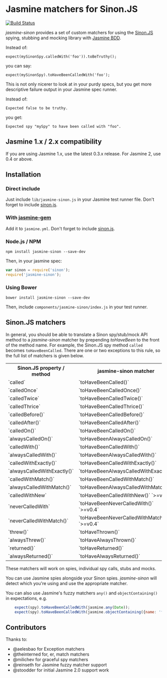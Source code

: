 # Jasmine matchers for Sinon.JS

[![Build Status](https://travis-ci.org/froots/jasmine-sinon.png?branch=master)](https://travis-ci.org/froots/jasmine-sinon)

_jasmine-sinon_ provides a set of custom matchers for using the [Sinon.JS](http://sinonjs.org/) spying, stubbing and mocking library with [Jasmine BDD](http://pivotal.github.com/jasmine/).

Instead of:

    expect(mySinonSpy.calledWith('foo')).toBeTruthy();

you can say:

    expect(mySinonSpy).toHaveBeenCalledWith('foo');

This is not only nicerer to look at in your purdy specs, but you get more descriptive failure output in your Jasmine spec runner.

Instead of:

    Expected false to be truthy.

you get:

    Expected spy "mySpy" to have been called with "foo".

## Jasmine 1.x / 2.x compatibility

If you are using Jasmine 1.x, use the latest 0.3.x release. For Jasmine 2, use 0.4 or above.

## Installation

### Direct include

Just include <code>lib/jasmine-sinon.js</code> in your Jasmine test runner file.
Don't forget to include [sinon.js](https://github.com/cjohansen/Sinon.JS).

### With [jasmine-gem](https://github.com/pivotal/jasmine-gem)

Add it to <code>jasmine.yml</code>. Don't forget to include [sinon.js](https://github.com/cjohansen/Sinon.JS).

### Node.js / NPM

`npm install jasmine-sinon --save-dev`

Then, in your jasmine spec:

```javascript
var sinon = require('sinon');
require('jasmine-sinon');
```

### Using Bower

`bower install jasmine-sinon --save-dev`

Then, include `components/jasmine-sinon/index.js` in your test runner.

## Sinon.JS matchers

In general, you should be able to translate a Sinon spy/stub/mock API method to a _jasmine-sinon_ matcher by prepending _toHaveBeen_ to the front of the method name. For example, the Sinon.JS spy method <code>called</code> becomes <code>toHaveBeenCalled</code>. There are one or two exceptions to this rule, so the full list of matchers is given below.

<table>
    <tr>
        <th>Sinon.JS property / method</th>
        <th>jasmine-sinon matcher</th>
    </tr>
    <tr>
        <td>`called`</td>
        <td>`toHaveBeenCalled()`</td>
    </tr>
    <tr>
        <td>`calledOnce`</td>
        <td>`toHaveBeenCalledOnce()`</td>
    </tr>
    <tr>
        <td>`calledTwice`</td>
        <td>`toHaveBeenCalledTwice()`</td>
    </tr>
    <tr>
        <td>`calledThrice`</td>
        <td>`toHaveBeenCalledThrice()`</td>
    </tr>
    <tr>
        <td>`calledBefore()`</td>
        <td>`toHaveBeenCalledBefore()`</td>
    </tr>
    <tr>
        <td>`calledAfter()`</td>
        <td>`toHaveBeenCalledAfter()`</td>
    </tr>
    <tr>
        <td>`calledOn()`</td>
        <td>`toHaveBeenCalledOn()`</td>
    </tr>
    <tr>
        <td>`alwaysCalledOn()`</td>
        <td>`toHaveBeenAlwaysCalledOn()`</td>
    </tr>
    <tr>
        <td>`calledWith()`</td>
        <td>`toHaveBeenCalledWith()`</td>
    </tr>
    <tr>
        <td>`alwaysCalledWith()`</td>
        <td>`toHaveBeenAlwaysCalledWith()`</td>
    </tr>
    <tr>
        <td>`calledWithExactly()`</td>
        <td>`toHaveBeenCalledWithExactly()`</td>
    </tr>
    <tr>
        <td>`alwaysCalledWithExactly()`</td>
        <td>`toHaveBeenAlwaysCalledWithExactly()`</td>
    </tr>
    <tr>
        <td>`calledWithMatch()`</td>
        <td>`toHaveBeenCalledWithMatch()`</td>
    </tr>
    <tr>
        <td>`alwaysCalledWithMatch()`</td>
        <td>`toHaveBeenAlwaysCalledWithMatch()`</td>
    </tr>
    <tr>
        <td>`calledWithNew`</td>
        <td>`toHaveBeenCalledWithNew()` `>=v0.4`</td>
    </tr>
    <tr>
        <td>`neverCalledWith`</td>
        <td>`toHaveBeenNeverCalledWith()` `>=v0.4`</td>
    </tr>
    <tr>
        <td>`neverCalledWithMatch()`</td>
        <td>`toHaveBeenNeverCalledWithMatch()` `>=v0.4`</td>
    </tr>
    <tr>
        <td>`threw()`</td>
        <td>`toHaveThrown()`</td>
    </tr>
    <tr>
        <td>`alwaysThrew()`</td>
        <td>`toHaveAlwaysThrown()`</td>
    </tr>
    <tr>
        <td>`returned()`</td>
        <td>`toHaveReturned()`</td>
    </tr>
    <tr>
        <td>`alwaysReturned()`</td>
        <td>`toHaveAlwaysReturned()`</td>
    </tr>
</table>

These matchers will work on spies, individual spy calls, stubs and mocks.

You can use Jasmine spies alongside your Sinon spies. _jasmine-sinon_ will detect which you're using and use the appropriate matcher.

You can also use Jasmine's fuzzy matchers `any()` and `objectContaining()` in expectations, e.g.

```javascript
    expect(spy).toHaveBeenCalledWith(jasmine.any(Date));
    expect(spy).toHaveBeenCalledWith(jasmine.objectContaining({name: 'froots'}))
```

## Contributors

Thanks to:

* @aelesbao for Exception matchers
* @theinterned for, er, match matchers
* @milichev for graceful spy matchers
* @reinseth for Jasmine fuzzy matcher support
* @stoodder for initial Jasmine 2.0 support work
